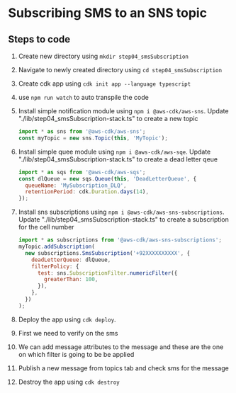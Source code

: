 # Subscribing SMS to an SNS topic

## Steps to code

1. Create new directory using `mkdir step04_smsSubscription`
2. Navigate to newly created directory using `cd step04_smsSubscription`
3. Create cdk app using `cdk init app --language typescript`
4. use `npm run watch` to auto transpile the code
5. Install simple notification module using `npm i @aws-cdk/aws-sns`. Update "./lib/step04_smsSubscription-stack.ts" to create a new topic

   ```js
   import * as sns from '@aws-cdk/aws-sns';
   const myTopic = new sns.Topic(this, 'MyTopic');
   ```

6. Install simple quee module using `npm i @aws-cdk/aws-sqe`. Update "./lib/step04_smsSubscription-stack.ts" to create a dead letter qeue

   ```js
   import * as sqs from '@aws-cdk/aws-sqs';
   const dlQueue = new sqs.Queue(this, 'DeadLetterQueue', {
     queueName: 'MySubscription_DLQ',
     retentionPeriod: cdk.Duration.days(14),
   });
   ```

7. Install sns subscriptions using `npm i @aws-cdk/aws-sns-subscriptions`. Update "./lib/step04_smsSubscription-stack.ts" to create a subscription for the cell number

   ```js
   import * as subscriptions from '@aws-cdk/aws-sns-subscriptions';
   myTopic.addSubscription(
     new subscriptions.SmsSubscription('+92XXXXXXXXXX', {
       deadLetterQueue: dlQueue,
       filterPolicy: {
         test: sns.SubscriptionFilter.numericFilter({
           greaterThan: 100,
         }),
       },
     })
   );
   ```

8. Deploy the app using `cdk deploy`.

9. First we need to verify on the sms

10. We can add message attributes to the message and these are the one on which filter is going to be be applied

11. Publish a new message from topics tab and check sms for the message
12. Destroy the app using `cdk destroy`
